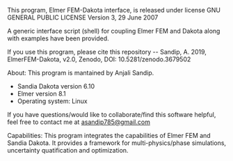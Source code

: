 This program, Elmer FEM-Dakota interface, is released under license GNU GENERAL
PUBLIC LICENSE Version 3, 29 June 2007

A generic interface script (shell) for coupling Elmer FEM and Dakota along 
with examples have been provided.

If you use this program, please cite this repository -- Sandip, A. 2019, ElmerFEM-Dakota, v2.0, Zenodo,  DOI: 10.5281/zenodo.3679502 


About:
This program is mantained by Anjali Sandip.

 - Sandia Dakota version 6.10
 - Elmer version 8.1
 - Operating system: Linux

If you have questions/would like to collaborate/find this software helpful, 
feel free to contact me at asandip785@gmail.com

Capabilities:
This program integrates the capabilities of Elmer FEM and Sandia Dakota. 
It provides a framework for multi-physics/phase simulations, 
uncertainty quatification and optimization.






